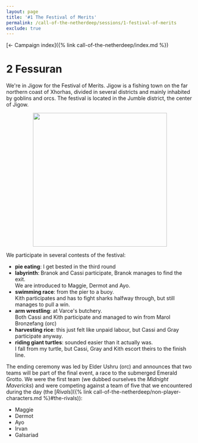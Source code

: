 ```yaml
---
layout: page
title: '#1 The Festival of Merits'
permalink: /call-of-the-netherdeep/sessions/1-festival-of-merits
exclude: true
---
```


[&larr; Campaign index]({% link call-of-the-netherdeep/index.md %})

# 2 Fessuran

We're in Jigow for the Festival of Merits.
Jigow is a fishing town on the far northern coast of Xhorhas, divided in several districts and mainly inhabited by
goblins and orcs.
The festival is located in the Jumble district, the center of Jigow.

<p style="text-align: center">
<img height="360" src="https://5e.tools/img/adventure/CRCotN/010-map-1.1-Jigow-player.webp"/>
</p>

We participate in several contests of the festival:

- **pie eating**: I get bested in the third round
- **labyrinth**: Branok and Cassi participate, Branok manages to find the exit.  
  We are introduced to Maggie, Dermot and Ayo.
- **swimming race**: from the pier to a buoy.  
  Kith participates and has to fight sharks halfway through, but still manages to pull a win.
- **arm wrestling**: at Varce's butchery.  
  Both Cassi and Kith participate and managed to win from Marol Bronzefang (orc)
- **harvesting rice**: this just felt like unpaid labour, but Cassi and Gray participate anyway.
- **riding giant turtles**: sounded easier than it actually was.  
  I fall from my turtle, but Cassi, Gray and Kith escort theirs to the finish line.

The ending ceremony was led by Elder Ushru (orc) and announces that two teams will be part of the final event, a race to
the submerged Emerald Grotto.
We were the first team (we dubbed ourselves the _Midnight Mavericks_) and were competing against a team of five that we
encountered during the day (the [_Rivals_]({% link call-of-the-netherdeep/non-player-characters.md %}#the-rivals)):

- Maggie
- Dermot
- Ayo
- Irvan
- Galsariad
